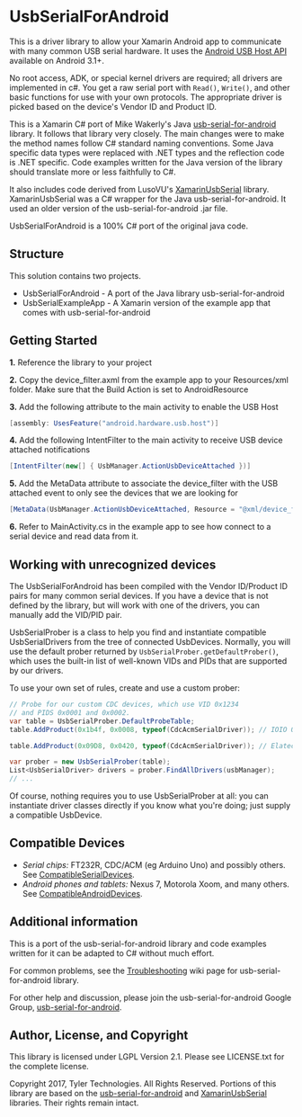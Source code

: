 # UsbSerialForAndroid

This is a driver library to allow your Xamarin Android app to communicate with many common USB serial hardware.  It uses the [Android USB Host API](http://developer.android.com/guide/topics/connectivity/usb/host.html)
available on Android 3.1+.

No root access, ADK, or special kernel drivers are required; all drivers are implemented in
c#.  You get a raw serial port with `Read()`, `Write()`, and other basic
functions for use with your own protocols.  The appropriate driver is picked based on the device's Vendor ID and Product ID.

This is a Xamarin C# port of Mike Wakerly's Java [usb-serial-for-android](https://github.com/mik3y/usb-serial-for-android) library.  It follows that library very closely.  The main changes were to make the method names follow C# standard naming conventions.  Some Java specific data types were replaced with .NET types and the reflection code is .NET specific.  Code examples written for the Java version of the library should translate more or less faithfully to C#.

It also includes code derived from LusoVU's [XamarinUsbSerial](https://bitbucket.org/lusovu/xamarinusbserial) library.  XamarinUsbSerial was a C# wrapper for the Java usb-serial-for-android.  It used an older version of the usb-serial-for-android .jar file.  

UsbSerialForAndroid is a 100% C# port of the original java code.

## Structure

This solution contains two projects.

* UsbSerialForAndroid - A port of the Java library usb-serial-for-android
* UsbSerialExampleApp - A Xamarin version of the example app that comes with usb-serial-for-android

## Getting Started
**1.** Reference the library to your project

**2.** Copy the device_filter.axml from the example app to your Resources/xml folder.  Make sure that the Build Action is set to AndroidResource

**3.** Add the following attribute to the main activity to enable the USB Host
```C#
[assembly: UsesFeature("android.hardware.usb.host")]
```

**4.** Add the following IntentFilter to the main activity to receive USB device attached notifications
```C#
[IntentFilter(new[] { UsbManager.ActionUsbDeviceAttached })]
```

**5.** Add the MetaData attribute to associate the device_filter with the USB attached event to only see the devices that we are looking for
```C#
[MetaData(UsbManager.ActionUsbDeviceAttached, Resource = "@xml/device_filter")]
```

**6.** Refer to MainActivity.cs in the example app to see how connect to a serial device and read data from it.

## Working with unrecognized devices
The UsbSerialForAndroid has been compiled with the Vendor ID/Product ID pairs for many common serial devices.  If you have a device that is not defined by the library, but will work with one of the drivers, you can manually add the VID/PID pair.

UsbSerialProber is a class to help you find and instantiate compatible
UsbSerialDrivers from the tree of connected UsbDevices.  Normally, you will use
the default prober returned by ``UsbSerialProber.getDefaultProber()``, which
uses the built-in list of well-known VIDs and PIDs that are supported by our
drivers.

To use your own set of rules, create and use a custom prober:

```C#
// Probe for our custom CDC devices, which use VID 0x1234
// and PIDS 0x0001 and 0x0002.
var table = UsbSerialProber.DefaultProbeTable;
table.AddProduct(0x1b4f, 0x0008, typeof(CdcAcmSerialDriver)); // IOIO OTG

table.AddProduct(0x09D8, 0x0420, typeof(CdcAcmSerialDriver)); // Elatec TWN4

var prober = new UsbSerialProber(table);
List<UsbSerialDriver> drivers = prober.FindAllDrivers(usbManager);
// ...
```

Of course, nothing requires you to use UsbSerialProber at all: you can
instantiate driver classes directly if you know what you're doing; just supply
a compatible UsbDevice.


## Compatible Devices

* *Serial chips:* FT232R, CDC/ACM (eg Arduino Uno) and possibly others.
  See [CompatibleSerialDevices](https://github.com/mik3y/usb-serial-for-android/wiki/Compatible-Serial-Devices).
* *Android phones and tablets:* Nexus 7, Motorola Xoom, and many others.
  See [CompatibleAndroidDevices](https://github.com/mik3y/usb-serial-for-android/wiki/Compatible-Android-Devices).

## Additional information

This is a port of the usb-serial-for-android library and code examples written for it can be adapted to C# without much effort.

For common problems, see the
[Troubleshooting](https://github.com/mik3y/usb-serial-for-android/wiki/Troubleshooting)
wiki page for usb-serial-for-android library.

For other help and discussion, please join the usb-serial-for-android Google Group,
[usb-serial-for-android](https://groups.google.com/forum/?fromgroups#!forum/usb-serial-for-android).

## Author, License, and Copyright

This library is licensed under LGPL Version 2.1. Please see LICENSE.txt for the complete license.

Copyright 2017, Tyler Technologies.  All Rights Reserved.  Portions of this library are based on the [usb-serial-for-android](https://github.com/mik3y/usb-serial-for-android) and [XamarinUsbSerial](https://bitbucket.org/lusovu/xamarinusbserial) libraries.  Their rights remain intact.

